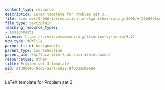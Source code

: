 ```yaml
---
content_type: resource
description: LaTeX template for Problem set 3.
file: /courses/6-006-introduction-to-algorithms-spring-2008/ef30b6460cd5a24a6d228f603ac89e84_ps3_template.tex
file_type: text/plain
learning_resource_types:
- Assignments
license: https://creativecommons.org/licenses/by-nc-sa/4.0/
ocw_type: OCWFile
parent_title: Assignments
parent_type: CourseSection
parent_uid: 962f74c2-1810-7cd2-4a11-4361ecda2da9
resourcetype: Other
title: Problem set 3 template
uid: ef30b646-0cd5-a24a-6d22-8f603ac89e84
---
```

LaTeX template for Problem set 3.
